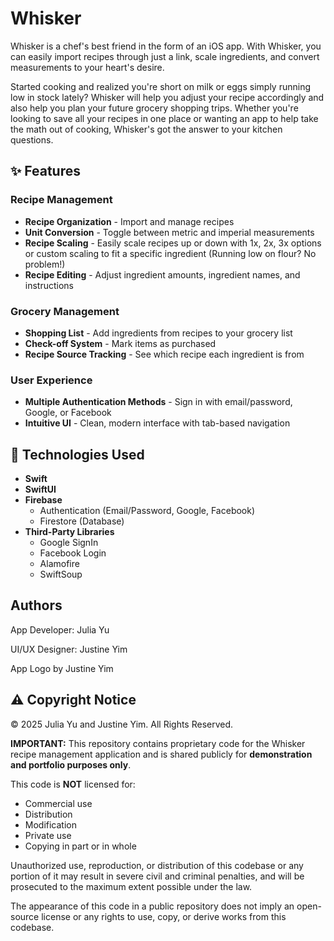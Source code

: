 # Whisker

Whisker is a chef's best friend in the form of an iOS app. With Whisker, you can easily import recipes through just a link, scale ingredients, and convert measurements to your heart's desire. 

Started cooking and realized you're short on milk or eggs simply running low in stock lately? Whisker will help you adjust your recipe accordingly and also help you plan your future grocery shopping trips. Whether you're looking to save all your recipes in one place or wanting an app to help take the math out of cooking, Whisker's got the answer to your kitchen questions.
## ✨ Features

### Recipe Management
- **Recipe Organization** - Import and manage recipes
- **Unit Conversion** - Toggle between metric and imperial measurements
- **Recipe Scaling** - Easily scale recipes up or down with 1x, 2x, 3x options or custom scaling to fit a specific ingredient (Running low on flour? No problem!)
- **Recipe Editing** - Adjust ingredient amounts, ingredient names, and instructions

### Grocery Management
- **Shopping List** - Add ingredients from recipes to your grocery list
- **Check-off System** - Mark items as purchased
- **Recipe Source Tracking** - See which recipe each ingredient is from

### User Experience
- **Multiple Authentication Methods** - Sign in with email/password, Google, or Facebook
- **Intuitive UI** - Clean, modern interface with tab-based navigation

## 🔧 Technologies Used

- **Swift**
- **SwiftUI** 
- **Firebase**
  - Authentication (Email/Password, Google, Facebook)
  - Firestore (Database)
- **Third-Party Libraries**
  - Google SignIn
  - Facebook Login
  - Alamofire 
  - SwiftSoup

## Authors
App Developer: Julia Yu


UI/UX Designer: Justine Yim

App Logo by Justine Yim


## ⚠️ Copyright Notice

© 2025 Julia Yu and Justine Yim. All Rights Reserved.

**IMPORTANT:** This repository contains proprietary code for the Whisker recipe management application and is shared publicly for **demonstration and portfolio purposes only**. 

This code is **NOT** licensed for:
- Commercial use
- Distribution
- Modification
- Private use
- Copying in part or in whole

Unauthorized use, reproduction, or distribution of this codebase or any portion of it may result in severe civil and criminal penalties, and will be prosecuted to the maximum extent possible under the law.

The appearance of this code in a public repository does not imply an open-source license or any rights to use, copy, or derive works from this codebase.
